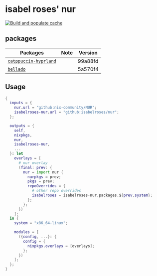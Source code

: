 # isabel roses' nur

[![Build and populate cache](https://github.com/isabelroses/nur/actions/workflows/build.yml/badge.svg)](https://github.com/isabelroses/nur/actions/workflows/build.yml)

## packages

| Packages                             | Note             | Version    |
| ------------------------------------ | ---------------- | ---------- |
| [`catppuccin-hyprland`][catppuccin-hyprland]                  |                  | 99a88fd    |
| [`bellado`][bellado]                              |                  | 5a570f4    |

## Usage

```nix
{
  inputs = {
    nur.url = "github:nix-community/NUR";
    isabelroses-nur.url = "github:isabelroses/nur";
  };

  outputs = {
    self,
    nixpkgs,
    nur,
    isabelroses-nur,
    ...
  }: let
    overlays = [
      # nur overlay
      (final: prev: {
        nur = import nur {
          nurpkgs = prev;
          pkgs = prev;
          repoOverrides = {
            # other repo overrides
            isabelroses = isabelroses-nur.packages.${prev.system};
          };
        };
      })
    ];
  in {
    system = "x86_64-linux";

    modules = [
      ({config, ...}: {
        config = {
          nixpkgs.overlays = [overlays];
        };
      })
    ];
  };
}
```

[catppuccin-hyprland]: https://github.com/catppuccin/hyprland
[bellado]: https://github.com/isabelroses/bellado
